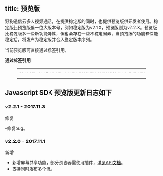 title: 预览版
---

野狗通信云多人视频通话，在提供稳定版的同时，也提供预览版供开发者使用。稳定版比预览版低一位大版本号，例如稳定版为v2.1.X，预览版则为v2.2.X。预览版比稳定版多一些新功能特性，但也会存在一些不稳定因素。当预览版的功能和性能稳定后，将发布为稳定版并合入稳定版本序列。

当前预览版可直接通过标签引用。

**通过标签引用**

<figure class="highlight html"><table style='line-height:0.1'><tbody><tr><td class="code"><pre><div class="line"><span class="tag">&lt;<span class="name">script</span> <span class="attr">src</span>=<span class="string">&quot;<span>ht</span>tps://cdn.wilddog.com/sdk/js/<span class="room_web_preview_v">2.0.0.beta</span>/wilddog-video-room.js&quot;</span>&gt;</span><span class="undefined"></span><span class="tag">&lt;/<span class="name">script</span>&gt;</span></div></pre></td></tr></tbody></table></figure>




## Javascript SDK 预览版更新日志如下

### v2.2.1 - 2017.11.3

<span class="changelog fix">修复</span>

-修复bug。

### v2.2.0 - 2017.11.1

<span class="changelog add">新增</span>

- 新增屏幕共享功能，部分浏览器需使用插件，[详见API文档](/conference/Web/api/wilddogVideoInitializer.html#createScreenStream())。
- 支持同时发布多个流。
